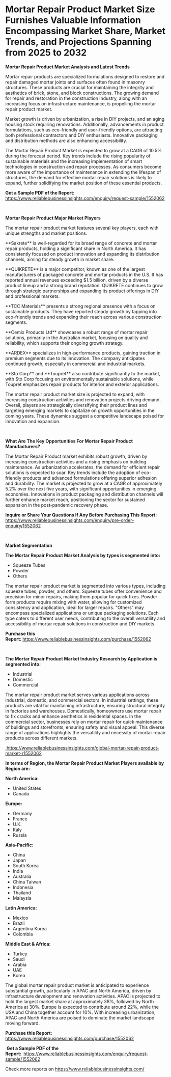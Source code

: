 <p><h1>Mortar Repair Product Market Size Furnishes Valuable Information Encompassing Market Share, Market Trends, and Projections Spanning from 2025 to 2032</h1></p><p><strong>Mortar Repair Product Market Analysis and Latest Trends</strong></p>
<p><p>Mortar repair products are specialized formulations designed to restore and repair damaged mortar joints and surfaces often found in masonry structures. These products are crucial for maintaining the integrity and aesthetics of brick, stone, and block constructions. The growing demand for repair and restoration in the construction industry, along with an increasing focus on infrastructure maintenance, is propelling the mortar repair product market.</p><p>Market growth is driven by urbanization, a rise in DIY projects, and an aging housing stock requiring renovations. Additionally, advancements in product formulations, such as eco-friendly and user-friendly options, are attracting both professional contractors and DIY enthusiasts. Innovative packaging and distribution methods are also enhancing accessibility.</p><p>The Mortar Repair Product Market is expected to grow at a CAGR of 10.5% during the forecast period. Key trends include the rising popularity of sustainable materials and the increasing implementation of smart technologies in construction and repair processes. As consumers become more aware of the importance of maintenance in extending the lifespan of structures, the demand for effective mortar repair solutions is likely to expand, further solidifying the market position of these essential products.</p></p>
<p><strong>Get a Sample PDF of the Report:&nbsp;</strong> <a href="https://www.reliablebusinessinsights.com/enquiry/request-sample/1552062?utm_campaign=2295&utm_medium=2&utm_source=Github&utm_content=ia&utm_term=02042025&utm_id=mortar-repair-product">https://www.reliablebusinessinsights.com/enquiry/request-sample/1552062</a></p>
<p>&nbsp;</p>
<p><strong>Mortar Repair Product Major Market Players</strong></p>
<p><p>The mortar repair product market features several key players, each with unique strengths and market positions. </p><p>**Sakrete** is well-regarded for its broad range of concrete and mortar repair products, holding a significant share in North America. It has consistently focused on product innovation and expanding its distribution channels, aiming for steady growth in market share.</p><p>**QUIKRETE** is a major competitor, known as one of the largest manufacturers of packaged concrete and mortar products in the U.S. It has reported annual revenues exceeding $1.5 billion, driven by a diverse product lineup and a strong brand reputation. QUIKRETE continues to grow through strategic partnerships and expanding its product offerings in DIY and professional markets.</p><p>**TCC Materials** presents a strong regional presence with a focus on sustainable products. They have reported steady growth by tapping into eco-friendly trends and expanding their reach across various construction segments.</p><p>**Cemix Products Ltd** showcases a robust range of mortar repair solutions, primarily in the Australian market, focusing on quality and reliability, which supports their ongoing growth strategy.</p><p>**ARDEX** specializes in high-performance products, gaining traction in premium segments due to its innovation. The company anticipates continued growth, especially in commercial and industrial markets.</p><p>**Sto Corp** and **Toupret** also contribute significantly to the market, with Sto Corp focusing on environmentally sustainable solutions, while Toupret emphasizes repair products for interior and exterior applications.</p><p>The mortar repair product market size is projected to expand, with increasing construction activities and renovation projects driving demand. Overall, players are strategically diversifying their product lines and targeting emerging markets to capitalize on growth opportunities in the coming years. These dynamics suggest a competitive landscape poised for innovation and expansion.</p></p>
<p>&nbsp;</p>
<p><strong>What Are The Key Opportunities For Mortar Repair Product Manufacturers?</strong></p>
<p><p>The Mortar Repair Product market exhibits robust growth, driven by increasing construction activities and a rising emphasis on building maintenance. As urbanization accelerates, the demand for efficient repair solutions is expected to soar. Key trends include the adoption of eco-friendly products and advanced formulations offering superior adhesion and durability. The market is projected to grow at a CAGR of approximately 5.2% over the next five years, with significant opportunities in emerging economies. Innovations in product packaging and distribution channels will further enhance market reach, positioning the sector for sustained expansion in the post-pandemic recovery phase.</p></p>
<p><strong>Inquire or Share Your Questions If Any Before Purchasing This Report:</strong> <a href="https://www.reliablebusinessinsights.com/enquiry/pre-order-enquiry/1552062?utm_campaign=2295&utm_medium=2&utm_source=Github&utm_content=ia&utm_term=02042025&utm_id=mortar-repair-product">https://www.reliablebusinessinsights.com/enquiry/pre-order-enquiry/1552062</a></p>
<p>&nbsp;</p>
<p><strong>Market Segmentation</strong></p>
<p><strong>The Mortar Repair Product Market Analysis by types is segmented into:</strong></p>
<p><ul><li>Squeeze Tubes</li><li>Powder</li><li>Others</li></ul></p>
<p><p>The mortar repair product market is segmented into various types, including squeeze tubes, powder, and others. Squeeze tubes offer convenience and precision for minor repairs, making them popular for quick fixes. Powder form products require mixing with water, allowing for customized consistency and application, ideal for larger repairs. "Others" may encompass specialized applications or unique packaging solutions. Each type caters to different user needs, contributing to the overall versatility and accessibility of mortar repair solutions in construction and DIY markets.</p></p>
<p><strong>Purchase this Report:&nbsp;</strong><a href="https://www.reliablebusinessinsights.com/purchase/1552062?utm_campaign=2295&utm_medium=2&utm_source=Github&utm_content=ia&utm_term=02042025&utm_id=mortar-repair-product">https://www.reliablebusinessinsights.com/purchase/1552062</a></p>
<p>&nbsp;</p>
<p><strong>The Mortar Repair Product Market Industry Research by Application is segmented into:</strong></p>
<p><ul><li>Industrial</li><li>Domestic</li><li>Commercial</li></ul></p>
<p><p>The mortar repair product market serves various applications across industrial, domestic, and commercial sectors. In industrial settings, these products are vital for maintaining infrastructure, ensuring structural integrity in factories and warehouses. Domestically, homeowners use mortar repair to fix cracks and enhance aesthetics in residential spaces. In the commercial sector, businesses rely on mortar repair for quick maintenance of buildings and storefronts, ensuring safety and visual appeal. This diverse range of applications highlights the versatility and necessity of mortar repair products across different markets.</p></p>
<p><a href="https://www.reliablebusinessinsights.com/global-mortar-repair-product-market-r1552062?utm_campaign=2295&utm_medium=2&utm_source=Github&utm_content=ia&utm_term=02042025&utm_id=mortar-repair-product">&nbsp;https://www.reliablebusinessinsights.com/global-mortar-repair-product-market-r1552062</a></p>
<p><strong>In terms of Region, the Mortar Repair Product Market Players available by Region are:</strong></p>
<p>
    <p> <strong> North America: </strong>
        <ul>
            <li>United States</li>
            <li>Canada</li>
        </ul>
        </p> 
    <p> <strong> Europe: </strong>
        <ul>
            <li>Germany</li>
            <li>France</li>
            <li>U.K.</li>
            <li>Italy</li>
            <li>Russia</li>
        </ul>
        </p> 
    <p> <strong> Asia-Pacific: </strong>
        <ul>
            <li>China</li>
            <li>Japan</li>
            <li>South Korea</li>
            <li>India</li>
            <li>Australia</li>
            <li>China Taiwan</li>
            <li>Indonesia</li>
            <li>Thailand</li>
            <li>Malaysia</li>
        </ul>
        </p> 
    <p> <strong> Latin America: </strong>
        <ul>
            <li>Mexico</li>
            <li>Brazil</li>
            <li>Argentina Korea</li>
            <li>Colombia</li>
        </ul>
        </p> 
    <p> <strong> Middle East & Africa: </strong>
        <ul>
            <li>Turkey</li>
            <li>Saudi</li>
            <li>Arabia</li>
            <li>UAE</li>
            <li>Korea</li>
        </ul>
    </p>
    </p>
<p><p>The global mortar repair product market is anticipated to experience substantial growth, particularly in APAC and North America, driven by infrastructure development and renovation activities. APAC is projected to hold the largest market share at approximately 38%, followed by North America at 30%. Europe is expected to contribute around 22%, while the USA and China together account for 10%. With increasing urbanization, APAC and North America are poised to dominate the market landscape moving forward.</p></p>
<p><strong>Purchase this Report: </strong><a href="https://www.reliablebusinessinsights.com/purchase/1552062?utm_campaign=2295&utm_medium=2&utm_source=Github&utm_content=ia&utm_term=02042025&utm_id=mortar-repair-product">https://www.reliablebusinessinsights.com/purchase/1552062</a></p>
<p>&nbsp;<strong>Get a Sample PDF of the Report:&nbsp;&nbsp;</strong><a href="https://www.reliablebusinessinsights.com/enquiry/request-sample/1552062?utm_campaign=2295&utm_medium=2&utm_source=Github&utm_content=ia&utm_term=02042025&utm_id=mortar-repair-product">https://www.reliablebusinessinsights.com/enquiry/request-sample/1552062</a></p>
<p><strong></strong></p>
<p>Check more reports on <a href="https://www.reliablebusinessinsights.com/?utm_campaign=2295&utm_medium=2&utm_source=Github&utm_content=ia&utm_term=02042025&utm_id=mortar-repair-product">https://www.reliablebusinessinsights.com/</a></p>
